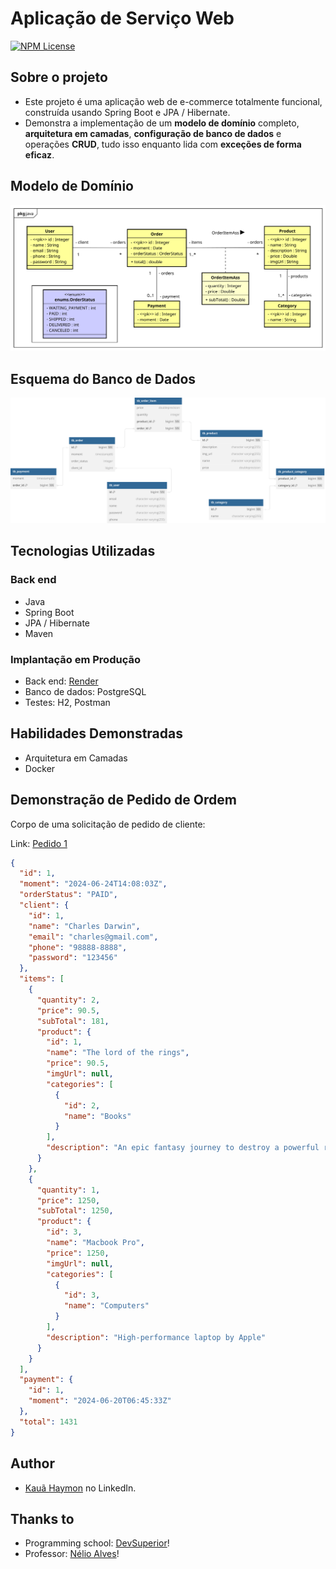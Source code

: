 # Aplicação de Serviço Web

[![NPM License](https://img.shields.io/npm/l/react)](https://github.com/kauahaymon/webservice-springboot3-jpa/blob/main/LICENSE)

## Sobre o projeto

- Este projeto é uma aplicação web de e-commerce totalmente funcional, construída usando Spring Boot e JPA / Hibernate.
- Demonstra a implementação de um **modelo de domínio** completo, **arquitetura em camadas**, **configuração de banco de dados** e operações **CRUD**, tudo isso enquanto lida com **exceções de forma eficaz**.

## Modelo de Domínio

![Domain](https://github.com/kauahaymon/illustrative-images/blob/master/Class1.svg)

## Esquema do Banco de Dados

![schema](https://github.com/kauahaymon/illustrative-images/blob/master/schema%20diagram.svg)

## Tecnologias Utilizadas

### Back end

- Java
- Spring Boot
- JPA / Hibernate
- Maven

### Implantação em Produção

- Back end: [Render](render.com)
- Banco de dados: PostgreSQL
- Testes: H2, Postman

## Habilidades Demonstradas

- Arquitetura em Camadas
- Docker

## Demonstração de Pedido de Ordem

Corpo de uma solicitação de pedido de cliente:

Link: [Pedido 1](https://webservice-springboot3-jpa.onrender.com/orders/1)

```json
{
  "id": 1,
  "moment": "2024-06-24T14:08:03Z",
  "orderStatus": "PAID",
  "client": {
    "id": 1,
    "name": "Charles Darwin",
    "email": "charles@gmail.com",
    "phone": "98888-8888",
    "password": "123456"
  },
  "items": [
    {
      "quantity": 2,
      "price": 90.5,
      "subTotal": 181,
      "product": {
        "id": 1,
        "name": "The lord of the rings",
        "price": 90.5,
        "imgUrl": null,
        "categories": [
          {
            "id": 2,
            "name": "Books"
          }
        ],
        "description": "An epic fantasy journey to destroy a powerful ring"
      }
    },
    {
      "quantity": 1,
      "price": 1250,
      "subTotal": 1250,
      "product": {
        "id": 3,
        "name": "Macbook Pro",
        "price": 1250,
        "imgUrl": null,
        "categories": [
          {
            "id": 3,
            "name": "Computers"
          }
        ],
        "description": "High-performance laptop by Apple"
      }
    }
  ],
  "payment": {
    "id": 1,
    "moment": "2024-06-20T06:45:33Z"
  },
  "total": 1431
}
```
## Author

- <a href="https://www.linkedin.com/in/kauahaymon/" target="_blank" rel="noopener noreferrer">Kauã Haymon</a> no LinkedIn.</p>

## Thanks to

- Programming school: [DevSuperior](https://devsuperior.com.br/)!
- Professor: [Nélio Alves](https://www.linkedin.com/in/nelio-alves/)!
